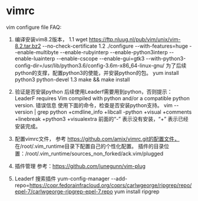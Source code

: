 # vimrc
vim configure file 
FAQ:
1. 编译安装vim8.2版本，
   1.1  wget https://ftp.nluug.nl/pub/vim/unix/vim-8.2.tar.bz2 --no-check-certificate
   1.2  ./configure --with-features=huge --enable-multibyte --enable-rubyinterp --enable-python3interp --enable-luainterp --enable-cscope --enable-gui=gtk3  --with-python3-config-dir=/usr/lib/python3.6/config-3.6m-x86_64-linux-gnu/   为了后续python的支撑，配置python3的使能，并安装python的包。 yum install python3 python-devel
   1.3  make && make install 
2. 验证是否安装python
   后续使用Leaderf需要用到python，否则提示：LeaderF requires Vim compiled with python and/or a compatible python version.  错误信息
   使用下面的命令，检查是否安装python支持。 vim --version | grep python
   +cmdline_info      +libcall           -python            +visual
   +comments          +linebreak         +python3           +visualextra
   前面的“-” 表示没有安装，“+”  表示已经安装完成。
3. 配置vimrc文件，
   参考 https://github.com/amix/vimrc.git的配置文件， 在/root/.vim_runtime目录下配置自己的个性化配置。 插件的目录位置：/root/.vim_runtime/sources_non_forked/ack.vim/plugged

4. 插件管理
  参考：https://github.com/junegunn/vim-plug  
5. Leaderf 搜索插件
    yum-config-manager --add-repo=https://copr.fedorainfracloud.org/coprs/carlwgeorge/ripgrep/repo/epel-7/carlwgeorge-ripgrep-epel-7.repo
    yum install ripgrep
 
    
